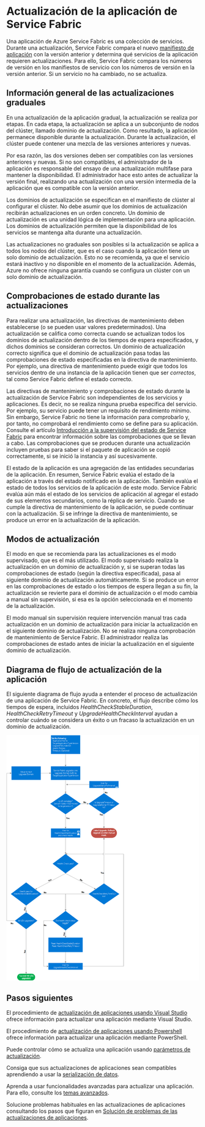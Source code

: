 <properties
   pageTitle="Tutorial de actualización de aplicación de Service Fabric | Microsoft Azure"
   description="Este artículo proporciona una introducción a la actualización de una aplicación de Service Fabric, incluida la elección de los modos de actualización y las comprobaciones de estado."
   services="service-fabric"
   documentationCenter=".net"
   authors="mani-ramaswamy"
   manager="timlt"
   editor=""/>

<tags
   ms.service="service-fabric"
   ms.devlang="dotnet"
   ms.topic="article"
   ms.tgt_pltfrm="NA"
   ms.workload="NA"
   ms.date="02/04/2016"
   ms.author="subramar"/>


# Actualización de la aplicación de Service Fabric

Una aplicación de Azure Service Fabric es una colección de servicios. Durante una actualización, Service Fabric compara el nuevo [manifiesto de aplicación](service-fabric-application-model.md#describe-an-application) con la versión anterior y determina qué servicios de la aplicación requieren actualizaciones. Para ello, Service Fabric compara los números de versión en los manifiestos de servicio con los números de versión en la versión anterior. Si un servicio no ha cambiado, no se actualiza.

## Información general de las actualizaciones graduales

En una actualización de la aplicación gradual, la actualización se realiza por etapas. En cada etapa, la actualización se aplica a un subconjunto de nodos del clúster, llamado dominio de actualización. Como resultado, la aplicación permanece disponible durante la actualización. Durante la actualización, el clúster puede contener una mezcla de las versiones anteriores y nuevas.

Por esa razón, las dos versiones deben ser compatibles con las versiones anteriores y nuevas. Si no son compatibles, el administrador de la aplicación es responsable del ensayo de una actualización multifase para mantener la disponibilidad. El administrador hace esto antes de actualizar la versión final, realizando una actualización con una versión intermedia de la aplicación que es compatible con la versión anterior.

Los dominios de actualización se especifican en el manifiesto de clúster al configurar el clúster. No debe asumir que los dominios de actualización recibirán actualizaciones en un orden concreto. Un dominio de actualización es una unidad lógica de implementación para una aplicación. Los dominios de actualización permiten que la disponibilidad de los servicios se mantenga alta durante una actualización.

Las actualizaciones no graduales son posibles si la actualización se aplica a todos los nodos del clúster, que es el caso cuando la aplicación tiene un solo dominio de actualización. Esto no se recomienda, ya que el servicio estará inactivo y no disponible en el momento de la actualización. Además, Azure no ofrece ninguna garantía cuando se configura un clúster con un solo dominio de actualización.

## Comprobaciones de estado durante las actualizaciones

Para realizar una actualización, las directivas de mantenimiento deben establecerse (o se pueden usar valores predeterminados). Una actualización se califica como correcta cuando se actualizan todos los dominios de actualización dentro de los tiempos de espera especificados, y dichos dominios se consideran correctos. Un dominio de actualización correcto significa que el dominio de actualización pasa todas las comprobaciones de estado especificadas en la directiva de mantenimiento. Por ejemplo, una directiva de mantenimiento puede exigir que todos los servicios dentro de una instancia de la aplicación tienen que ser *correctos*, tal como Service Fabric define el estado correcto.

Las directivas de mantenimiento y comprobaciones de estado durante la actualización de Service Fabric son independientes de los servicios y aplicaciones. Es decir, no se realiza ninguna prueba específica del servicio. Por ejemplo, su servicio puede tener un requisito de rendimiento mínimo. Sin embargo, Service Fabric no tiene la información para comprobarlo y, por tanto, no comprobará el rendimiento como se define para su aplicación. Consulte el artículo [Introducción a la supervisión del estado de Service Fabric](service-fabric-health-introduction.md) para encontrar información sobre las comprobaciones que se llevan a cabo. Las comprobaciones que se producen durante una actualización incluyen pruebas para saber si el paquete de aplicación se copió correctamente, si se inició la instancia y así sucesivamente.

El estado de la aplicación es una agregación de las entidades secundarias de la aplicación. En resumen, Service Fabric evalúa el estado de la aplicación a través del estado notificado en la aplicación. También evalúa el estado de todos los servicios de la aplicación de este modo. Service Fabric evalúa aún más el estado de los servicios de aplicación al agregar el estado de sus elementos secundarios, como la réplica de servicio. Cuando se cumple la directiva de mantenimiento de la aplicación, se puede continuar con la actualización. Si se infringe la directiva de mantenimiento, se produce un error en la actualización de la aplicación.

## Modos de actualización

El modo en que se recomienda para las actualizaciones es el modo supervisado, que es el más utilizado. El modo supervisado realiza la actualización en un dominio de actualización y, si se superan todas las comprobaciones de estado (según la directiva especificada), pasa al siguiente dominio de actualización automáticamente. Si se produce un error en las comprobaciones de estado o los tiempos de espera llegan a su fin, la actualización se revierte para el dominio de actualización o el modo cambia a manual sin supervisión, si esa es la opción seleccionada en el momento de la actualización.

El modo manual sin supervisión requiere intervención manual tras cada actualización en un dominio de actualización para iniciar la actualización en el siguiente dominio de actualización. No se realiza ninguna comprobación de mantenimiento de Service Fabric. El administrador realiza las comprobaciones de estado antes de iniciar la actualización en el siguiente dominio de actualización.

## Diagrama de flujo de actualización de la aplicación

El siguiente diagrama de flujo ayuda a entender el proceso de actualización de una aplicación de Service Fabric. En concreto, el flujo describe cómo los tiempos de espera, incluidos *HealthCheckStableDuration*, *HealthCheckRetryTimeout* y *UpgradeHealthCheckInterval* ayudan a controlar cuándo se considera un éxito o un fracaso la actualización en un dominio de actualización.

![El proceso de actualización de una aplicación de Service Fabric][image]


## Pasos siguientes

El procedimiento de [actualización de aplicaciones usando Visual Studio](service-fabric-application-upgrade-tutorial.md) ofrece información para actualizar una aplicación mediante Visual Studio.

El procedimiento de [actualización de aplicaciones usando Powershell](service-fabric-application-upgrade-tutorial-powershell.md) ofrece información para actualizar una aplicación mediante PowerShell.

Puede controlar cómo se actualiza una aplicación usando [parámetros de actualización](service-fabric-application-upgrade-parameters.md).

Consiga que sus actualizaciones de aplicaciones sean compatibles aprendiendo a usar la [serialización de datos](service-fabric-application-upgrade-data-serialization.md).

Aprenda a usar funcionalidades avanzadas para actualizar una aplicación. Para ello, consulte los [temas avanzados](service-fabric-application-upgrade-advanced.md).

Solucione problemas habituales en las actualizaciones de aplicaciones consultando los pasos que figuran en [Solución de problemas de las actualizaciones de aplicaciones](service-fabric-application-upgrade-troubleshooting.md).
 


[image]: media/service-fabric-application-upgrade/service-fabric-application-upgrade-flowchart.png

<!---HONumber=AcomDC_0211_2016-->